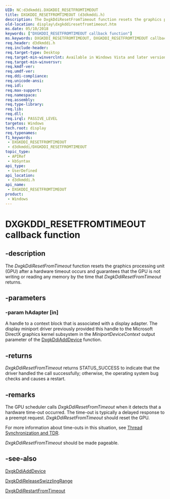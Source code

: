 ```yaml
---
UID: NC:d3dkmddi.DXGKDDI_RESETFROMTIMEOUT
title: DXGKDDI_RESETFROMTIMEOUT (d3dkmddi.h)
description: The DxgkDdiResetFromTimeout function resets the graphics processing unit (GPU) after a hardware timeout occurs and guarantees that the GPU is not writing or reading any memory by the time that DxgkDdiResetFromTimeout returns.
old-location: display\dxgkddiresetfromtimeout.htm
ms.date: 05/10/2018
keywords: ["DXGKDDI_RESETFROMTIMEOUT callback function"]
ms.keywords: DXGKDDI_RESETFROMTIMEOUT, DXGKDDI_RESETFROMTIMEOUT callback, DmFunctions_de82b888-dc3d-40b6-a3c3-360254efb972.xml, DxgkDdiResetFromTimeout, DxgkDdiResetFromTimeout callback function [Display Devices], d3dkmddi/DxgkDdiResetFromTimeout, display.dxgkddiresetfromtimeout
req.header: d3dkmddi.h
req.include-header: 
req.target-type: Desktop
req.target-min-winverclnt: Available in Windows Vista and later versions of the Windows operating systems.
req.target-min-winversvr: 
req.kmdf-ver: 
req.umdf-ver: 
req.ddi-compliance: 
req.unicode-ansi: 
req.idl: 
req.max-support: 
req.namespace: 
req.assembly: 
req.type-library: 
req.lib: 
req.dll: 
req.irql: PASSIVE_LEVEL
targetos: Windows
tech.root: display
req.typenames: 
f1_keywords:
 - DXGKDDI_RESETFROMTIMEOUT
 - d3dkmddi/DXGKDDI_RESETFROMTIMEOUT
topic_type:
 - APIRef
 - kbSyntax
api_type:
 - UserDefined
api_location:
 - d3dkmddi.h
api_name:
 - DXGKDDI_RESETFROMTIMEOUT
product:
 - Windows
---
```


# DXGKDDI_RESETFROMTIMEOUT callback function


## -description

The <i>DxgkDdiResetFromTimeout</i> function resets the graphics processing unit (GPU) after a hardware timeout occurs and guarantees that the GPU is not writing or reading any memory by the time that <i>DxgkDdiResetFromTimeout</i> returns.

## -parameters

### -param hAdapter [in]

A handle to a context block that is associated with a display adapter. The display miniport driver previously provided this handle to the Microsoft DirectX graphics kernel subsystem in the <i>MiniportDeviceContext</i> output parameter of the <a href="/windows-hardware/drivers/ddi/dispmprt/nc-dispmprt-dxgkddi_add_device">DxgkDdiAddDevice</a> function.

## -returns

<i>DxgkDdiResetFromTimeout</i> returns STATUS_SUCCESS to indicate that the driver handled the call successfully; otherwise, the operating system bug checks and causes a restart.

## -remarks

The GPU scheduler calls <i>DxgkDdiResetFromTimeout</i> when it detects that a hardware time-out occurred. The time-out is typically a delayed response to a preempt request. <i>DxgkDdiResetFromTimeout</i> should reset the GPU. 

For more information about time-outs in this situation, see <a href="/windows-hardware/drivers/display/thread-synchronization-and-tdr">Thread Synchronization and TDR</a>.

<i>DxgkDdiResetFromTimeout</i> should be made pageable.

## -see-also

<a href="/windows-hardware/drivers/ddi/dispmprt/nc-dispmprt-dxgkddi_add_device">DxgkDdiAddDevice</a>



<a href="/windows-hardware/drivers/ddi/d3dkmddi/nc-d3dkmddi-dxgkddi_releaseswizzlingrange">DxgkDdiReleaseSwizzlingRange</a>



<a href="/windows-hardware/drivers/ddi/d3dkmddi/nc-d3dkmddi-dxgkddi_restartfromtimeout">DxgkDdiRestartFromTimeout</a>

